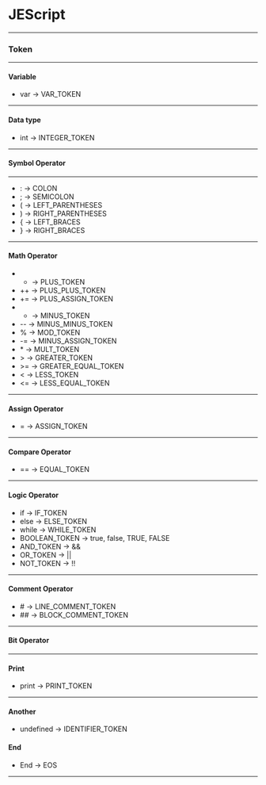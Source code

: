 # JEScript

---

### Token

---

#### Variable

* var -> VAR_TOKEN

---

#### Data type

* int -> INTEGER_TOKEN

---

#### Symbol Operator

---

* :   -> COLON
* ;   -> SEMICOLON
* (   -> LEFT_PARENTHESES
* )   -> RIGHT_PARENTHESES
* {   -> LEFT_BRACES
* }   -> RIGHT_BRACES

---

#### Math Operator

* +   -> PLUS_TOKEN
* ++  -> PLUS_PLUS_TOKEN
* +=  -> PLUS_ASSIGN_TOKEN
* -   -> MINUS_TOKEN
* --  -> MINUS_MINUS_TOKEN
* %   -> MOD_TOKEN
* -=  -> MINUS_ASSIGN_TOKEN
* \*  -> MULT_TOKEN
* \>  -> GREATER_TOKEN
* \>= -> GREATER_EQUAL_TOKEN
* \<  -> LESS_TOKEN
* \<= -> LESS_EQUAL_TOKEN

---

#### Assign Operator

* = -> ASSIGN_TOKEN 

---

#### Compare Operator

* == -> EQUAL_TOKEN

---

#### Logic Operator

*  if             -> IF_TOKEN
*  else           -> ELSE_TOKEN
*  while          -> WHILE_TOKEN
*  BOOLEAN_TOKEN  -> true, false, TRUE, FALSE
*  AND_TOKEN      -> &&
*  OR_TOKEN       -> ||
*  NOT_TOKEN      -> !!
---

#### Comment Operator

* \#  -> LINE_COMMENT_TOKEN
* \## -> BLOCK_COMMENT_TOKEN

---

#### Bit Operator

---

#### Print

* print -> PRINT_TOKEN

---

#### Another

* undefined -> IDENTIFIER_TOKEN

#### End

* End -> EOS

---